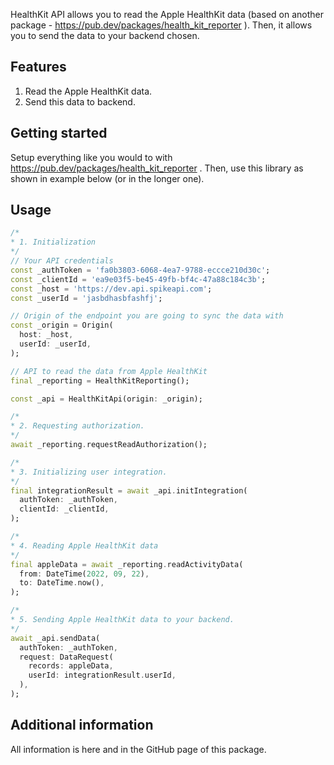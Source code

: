 <!--
This README describes the package. If you publish this package to pub.dev,
this README's contents appear on the landing page for your package.

For information about how to write a good package README, see the guide for
[writing package pages](https://dart.dev/guides/libraries/writing-package-pages).

For general information about developing packages, see the Dart guide for
[creating packages](https://dart.dev/guides/libraries/create-library-packages)
and the Flutter guide for
[developing packages and plugins](https://flutter.dev/developing-packages).
-->

HealthKit API allows you to read the Apple HealthKit data (based on another package - https://pub.dev/packages/health_kit_reporter ). Then, it allows you to send the data to your backend chosen.

## Features

1. Read the Apple HealthKit data.
2. Send this data to backend.

## Getting started

Setup everything like you would to with https://pub.dev/packages/health_kit_reporter . Then, use this library as shown in example below (or in the longer one).

## Usage

```dart
/*
* 1. Initialization
*/
// Your API credentials
const _authToken = 'fa0b3803-6068-4ea7-9788-eccce210d30c';
const _clientId = 'ea9e03f5-be45-49fb-bf4c-47a88c184c3b';
const _host = 'https://dev.api.spikeapi.com';
const _userId = 'jasbdhasbfashfj';

// Origin of the endpoint you are going to sync the data with
const _origin = Origin(
  host: _host,
  userId: _userId,
);

// API to read the data from Apple HealthKit
final _reporting = HealthKitReporting();

const _api = HealthKitApi(origin: _origin);

/*
* 2. Requesting authorization.
*/
await _reporting.requestReadAuthorization();

/*
* 3. Initializing user integration.
*/
final integrationResult = await _api.initIntegration(
  authToken: _authToken,
  clientId: _clientId,
);

/*
* 4. Reading Apple HealthKit data
*/
final appleData = await _reporting.readActivityData(
  from: DateTime(2022, 09, 22),
  to: DateTime.now(),
);

/*
* 5. Sending Apple HealthKit data to your backend.
*/
await _api.sendData(
  authToken: _authToken,
  request: DataRequest(
    records: appleData,
    userId: integrationResult.userId,
  ),
);
```

## Additional information

All information is here and in the GitHub page of this package.
